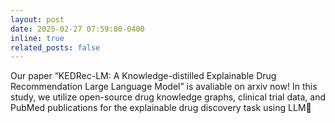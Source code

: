 ```yaml
---
layout: post
date: 2025-02-27 07:59:00-0400
inline: true
related_posts: false
---
```


Our paper “KEDRec-LM: A Knowledge-distilled Explainable Drug Recommendation Large Language Model” is avaliable on arxiv now! In this study, we utilize open-source drug knowledge graphs, clinical trial data, and PubMed publications for the explainable drug discovery task using LLM🚀
